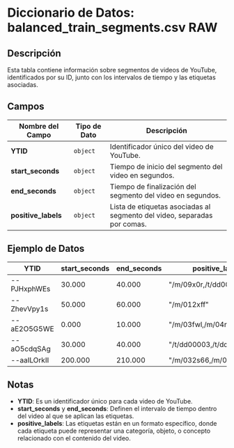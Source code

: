 # Diccionario de Datos: balanced_train_segments.csv RAW

## Descripción
Esta tabla contiene información sobre segmentos de videos de YouTube, identificados por su ID, junto con los intervalos de tiempo y las etiquetas asociadas.

## Campos

| Nombre del Campo    | Tipo de Dato | Descripción                                                                 |
|---------------------|--------------|-----------------------------------------------------------------------------|
| **YTID**            | `object`     | Identificador único del video de YouTube.                                   |
| **start_seconds**   | `object`     | Tiempo de inicio del segmento del video en segundos.                        |
| **end_seconds**     | `object`     | Tiempo de finalización del segmento del video en segundos.                  |
| **positive_labels** | `object`     | Lista de etiquetas asociadas al segmento del video, separadas por comas.    |

## Ejemplo de Datos

| YTID         | start_seconds | end_seconds | positive_labels                     |
|--------------|---------------|-------------|-------------------------------------|
| --PJHxphWEs  | 30.000        | 40.000      | "/m/09x0r,/t/dd00088"               |
| --ZhevVpy1s  | 50.000        | 60.000      | "/m/012xff"                         |
| --aE2O5G5WE  | 0.000         | 10.000      | "/m/03fwl,/m/04rlf,/m/09x0r"        |
| --aO5cdqSAg  | 30.000        | 40.000      | "/t/dd00003,/t/dd00005"              |
| --aaILOrkII  | 200.000       | 210.000     | "/m/032s66,/m/073cg4"                |

## Notas
- **YTID**: Es un identificador único para cada video de YouTube.
- **start_seconds** y **end_seconds**: Definen el intervalo de tiempo dentro del video al que se aplican las etiquetas.
- **positive_labels**: Las etiquetas están en un formato específico, donde cada etiqueta puede representar una categoría, objeto, o concepto relacionado con el contenido del video.